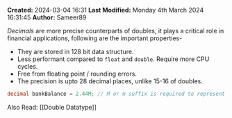 **Created:** 2024-03-04 16:31
**Last Modified:** Monday 4th March 2024 16:31:45
**Author:** Sameer89

*Decimals* are more precise counterparts of doubles, it plays a critical role in financial applications, following are the important properties-
- They are stored in 128 bit data structure. 
- Less performant compared to `float` and `double`. Require more CPU cycles.
- Free from floating point / rounding errors.
- The precision is upto 28 decimal places, unlike 15-16 of doubles.
```csharp
decimal bankBalance = 2.44M; // M or m suffix is required to represent the decimal
```

Also Read: [[Double Datatype]]